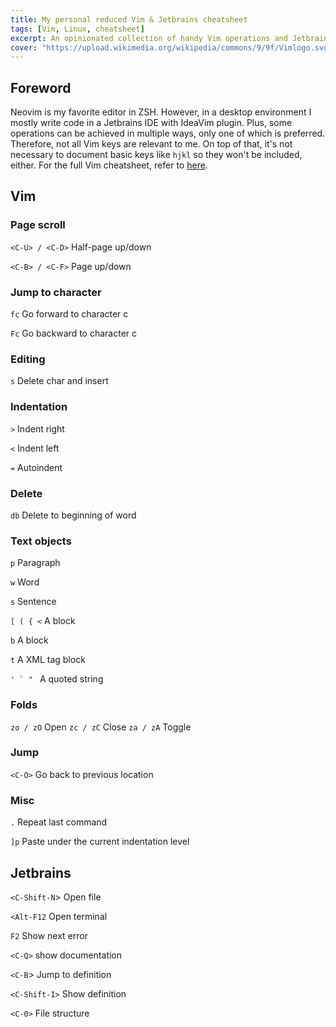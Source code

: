 ```yaml
---
title: My personal reduced Vim & Jetbrains cheatsheet
tags: [Vim, Linux, cheatsheet]
excerpt: An opinionated collection of handy Vim operations and Jetbrains shortcut
cover: "https://upload.wikimedia.org/wikipedia/commons/9/9f/Vimlogo.svg"
---
```


## Foreword

Neovim is my favorite editor in ZSH. However, in a desktop environment I mostly write code in a Jetbrains IDE with IdeaVim plugin. Plus, some operations can be achieved in multiple ways, only one of which is preferred. Therefore, not all Vim keys are relevant to me. On top of that, it's not necessary to document basic keys like `hjkl` so they won't be included, either. For the full Vim cheatsheet, refer to [here](https://devhints.io/vim).

## Vim 

### Page scroll
`<C-U> / <C-D>`     Half-page up/down

`<C-B> / <C-F>`     Page up/down

### Jump to character

`fc`    Go forward to character c

`Fc`    Go backward to character c

### Editing

`s` Delete char and insert

### Indentation

`>` 	Indent right

`<` 	Indent left

`=` 	Autoindent

### Delete

`db` 	Delete to beginning of word

### Text objects

`p` 	Paragraph

`w` 	Word

`s` 	Sentence

`[ ( { <` 	A block

`b` 	A block

`t` 	A XML tag block

``' ` " `` 	A quoted string

### Folds

`zo / zO` 	Open
`zc / zC` 	Close
`za / zA` 	Toggle

### Jump 

`<C-O>` 	Go back to previous location

### Misc 

`.` 	Repeat last command

`]p` 	Paste under the current indentation level

## Jetbrains

`<C-Shift-N`> Open file

`<Alt-F12` Open terminal

`F2` Show next error

`<C-Q>` show documentation

`<C-B`> Jump to definition

`<C-Shift-I>` Show definition

`<C-0>` File structure







